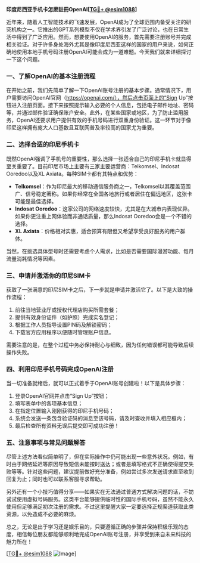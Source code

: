 **印度尼西亚手机卡怎麽註冊OpenAI[[TG💪+ @esim1088](https://t.me/s/esim1088)]**

近年来，随着人工智能技术的飞速发展，OpenAI成为了全球范围内备受关注的研究机构之一。它推出的GPT系列模型不仅在学术界引发了广泛讨论，也在日常生活中得到了广泛应用。然而，想要使用OpenAI的服务，首先需要注册账号并完成相关验证。对于许多身处海外尤其是像印度尼西亚这样的国家的用户来说，如何正确地使用本地手机号码注册OpenAI可能会成为一道难题。今天我们就来详细探讨一下这个问题。

### 一、了解OpenAI的基本注册流程

在开始之前，我们先简单了解一下OpenAI账号注册的基本步骤。通常情况下，用户需要访问OpenAI官网（https://openai.com/），然后点击页面上的“Sign Up”按钮进入注册页面。接下来按照提示输入必要的个人信息，包括电子邮件地址、密码等，并通过邮件验证确保账户安全。此外，在某些国家或地区，为了防止滥用服务，OpenAI还要求用户提供有效的手机号码进行双重身份验证。这一环节对于像印尼这样拥有庞大人口基数且互联网普及率较高的国家尤为重要。

### 二、选择合适的印尼手机卡

既然OpenAI强调了手机号的重要性，那么选择一张适合自己的印尼手机卡就显得至关重要了。目前印尼市场上主要有三家主要运营商：Telkomsel、Indosat Ooredoo以及XL Axiata。每种SIM卡都有其特点和优势：

- **Telkomsel**：作为印尼最大的移动通信服务商之一，Telkomsel以其覆盖范围广、信号稳定著称。如果你经常在全国各地旅行或者居住在偏远地区，这张卡可能是最佳选择。
- **Indosat Ooredoo**：这家公司的网络速度较快，尤其是在大城市内表现优异。如果你更注重上网体验而非通话质量，那么Indosat Ooredoo会是一个不错的选择。
- **XL Axiata**：价格相对实惠，适合预算有限但又希望享受良好服务的用户群体。

当然，在挑选具体型号时还需要考虑个人需求，比如是否需要国际漫游功能、每月流量消耗情况等因素。

### 三、申请并激活你的印尼SIM卡

获取了一张满意的印尼SIM卡之后，下一步就是申请并激活它了。以下是大致的操作流程：

1. 前往当地营业厅或授权代理店购买所需套餐；
2. 提供有效身份证件（如护照）完成实名登记；
3. 根据工作人员指导设置PIN码及解锁密码；
4. 下载官方应用程序以便随时管理账户信息。

需要注意的是，在整个过程中务必保持耐心与细致，因为任何错误都可能导致后续操作失败。

### 四、利用印尼手机号码完成OpenAI注册

当一切准备就绪后，就可以正式着手于OpenAI账号创建啦！以下是具体步骤：

1. 登录OpenAI官网并点击“Sign Up”按钮；
2. 填写表单中的各项基本信息；
3. 在指定位置输入刚刚获得的印尼手机号码；
4. 系统会发送一条包含验证码的消息至该号码，请及时查收并填入相应框内；
5. 最后检查所有资料无误后提交即可成功注册！

### 五、注意事项与常见问题解答

尽管上述方法看似简单明了，但在实际操作中仍可能出现一些意外状况。例如，有时由于网络延迟等原因导致短信未能按时送达；或者是填写格式不正确使得提交失败等等。针对这些问题，建议提前做好充分准备，例如尝试多次发送请求直至收到回复为止；同时也可以联系客服寻求帮助。

另外还有一个小技巧值得分享——如果实在无法通过普通方式解决问题的话，不妨试试使用虚拟号码服务。这类平台能够提供临时性的国际手机号码，虽然不能永久使用但足够满足初次注册的需求。不过这里提醒大家一定要选择正规渠道获取此类资源，以免造成不必要的麻烦。

总之，无论是出于学习还是娱乐目的，只要遵循正确的步骤并保持积极乐观的态度，相信每位朋友都能够顺利地完成OpenAI账号注册，并享受到来自未来科技的魅力所在！

[[TG💪+ @esim1088](https://t.me/s/esim1088) ![Image](https://i.postimg.cc/4NQfJmqS/Snipaste-2025-05-13-00-14-12.png)]